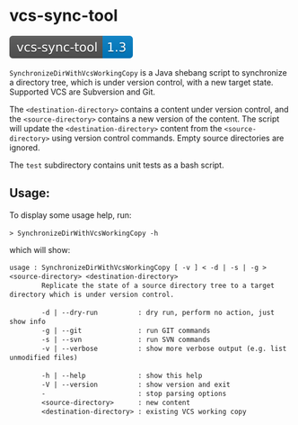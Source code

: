 # vcs-sync-tool

![Version 1.3](./doc/shields/vcs-sync-tool.svg "Version 1.3")

`SynchronizeDirWithVcsWorkingCopy` is a Java shebang script to synchronize a directory tree, which is under version control, with a new target state. Supported VCS are Subversion and Git.

The `<destination-directory>` contains a content under version control, and the `<source-directory>` contains a new version of the content. The script will update the `<destination-directory>` content from the `<source-directory>` using version control commands. Empty source directories are ignored.

The `test` subdirectory contains unit tests as a bash script.

## Usage:

To display some usage help, run:

`> SynchronizeDirWithVcsWorkingCopy -h`

which will show:

    usage : SynchronizeDirWithVcsWorkingCopy [ -v ] < -d | -s | -g > <source-directory> <destination-directory>
            Replicate the state of a source directory tree to a target directory which is under version control.

            -d | --dry-run          : dry run, perform no action, just show info
            -g | --git              : run GIT commands
            -s | --svn              : run SVN commands
            -v | --verbose          : show more verbose output (e.g. list unmodified files)

            -h | --help             : show this help
            -V | --version          : show version and exit
            -                       : stop parsing options
            <source-directory>      : new content
            <destination-directory> : existing VCS working copy
